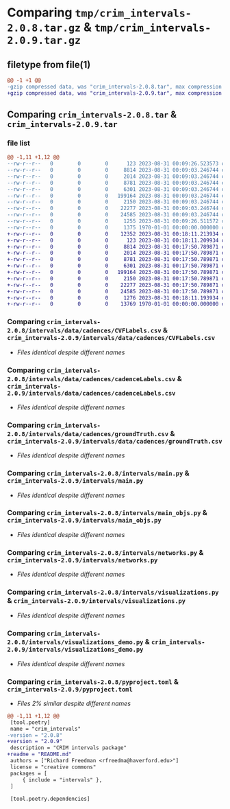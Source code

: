 # Comparing `tmp/crim_intervals-2.0.8.tar.gz` & `tmp/crim_intervals-2.0.9.tar.gz`

## filetype from file(1)

```diff
@@ -1 +1 @@
-gzip compressed data, was "crim_intervals-2.0.8.tar", max compression
+gzip compressed data, was "crim_intervals-2.0.9.tar", max compression
```

## Comparing `crim_intervals-2.0.8.tar` & `crim_intervals-2.0.9.tar`

### file list

```diff
@@ -1,11 +1,12 @@
--rw-r--r--   0        0        0      123 2023-08-31 00:09:26.523573 crim_intervals-2.0.8/intervals/__init__.py
--rw-r--r--   0        0        0     8814 2023-08-31 00:09:03.246744 crim_intervals-2.0.8/intervals/data/cadences/CVFLabels.csv
--rw-r--r--   0        0        0     2014 2023-08-31 00:09:03.246744 crim_intervals-2.0.8/intervals/data/cadences/cadenceLabels.csv
--rw-r--r--   0        0        0     8781 2023-08-31 00:09:03.246744 crim_intervals-2.0.8/intervals/data/cadences/groundTruth.csv
--rw-r--r--   0        0        0     6301 2023-08-31 00:09:03.246744 crim_intervals-2.0.8/intervals/main.py
--rw-r--r--   0        0        0   199164 2023-08-31 00:09:03.246744 crim_intervals-2.0.8/intervals/main_objs.py
--rw-r--r--   0        0        0     2150 2023-08-31 00:09:03.246744 crim_intervals-2.0.8/intervals/networks.py
--rw-r--r--   0        0        0    22277 2023-08-31 00:09:03.246744 crim_intervals-2.0.8/intervals/visualizations.py
--rw-r--r--   0        0        0    24585 2023-08-31 00:09:03.246744 crim_intervals-2.0.8/intervals/visualizations_demo.py
--rw-r--r--   0        0        0     1255 2023-08-31 00:09:26.511572 crim_intervals-2.0.8/pyproject.toml
--rw-r--r--   0        0        0     1375 1970-01-01 00:00:00.000000 crim_intervals-2.0.8/PKG-INFO
+-rw-r--r--   0        0        0    12352 2023-08-31 00:18:11.213934 crim_intervals-2.0.9/README.md
+-rw-r--r--   0        0        0      123 2023-08-31 00:18:11.209934 crim_intervals-2.0.9/intervals/__init__.py
+-rw-r--r--   0        0        0     8814 2023-08-31 00:17:50.789871 crim_intervals-2.0.9/intervals/data/cadences/CVFLabels.csv
+-rw-r--r--   0        0        0     2014 2023-08-31 00:17:50.789871 crim_intervals-2.0.9/intervals/data/cadences/cadenceLabels.csv
+-rw-r--r--   0        0        0     8781 2023-08-31 00:17:50.789871 crim_intervals-2.0.9/intervals/data/cadences/groundTruth.csv
+-rw-r--r--   0        0        0     6301 2023-08-31 00:17:50.789871 crim_intervals-2.0.9/intervals/main.py
+-rw-r--r--   0        0        0   199164 2023-08-31 00:17:50.789871 crim_intervals-2.0.9/intervals/main_objs.py
+-rw-r--r--   0        0        0     2150 2023-08-31 00:17:50.789871 crim_intervals-2.0.9/intervals/networks.py
+-rw-r--r--   0        0        0    22277 2023-08-31 00:17:50.789871 crim_intervals-2.0.9/intervals/visualizations.py
+-rw-r--r--   0        0        0    24585 2023-08-31 00:17:50.789871 crim_intervals-2.0.9/intervals/visualizations_demo.py
+-rw-r--r--   0        0        0     1276 2023-08-31 00:18:11.193934 crim_intervals-2.0.9/pyproject.toml
+-rw-r--r--   0        0        0    13769 1970-01-01 00:00:00.000000 crim_intervals-2.0.9/PKG-INFO
```

### Comparing `crim_intervals-2.0.8/intervals/data/cadences/CVFLabels.csv` & `crim_intervals-2.0.9/intervals/data/cadences/CVFLabels.csv`

 * *Files identical despite different names*

### Comparing `crim_intervals-2.0.8/intervals/data/cadences/cadenceLabels.csv` & `crim_intervals-2.0.9/intervals/data/cadences/cadenceLabels.csv`

 * *Files identical despite different names*

### Comparing `crim_intervals-2.0.8/intervals/data/cadences/groundTruth.csv` & `crim_intervals-2.0.9/intervals/data/cadences/groundTruth.csv`

 * *Files identical despite different names*

### Comparing `crim_intervals-2.0.8/intervals/main.py` & `crim_intervals-2.0.9/intervals/main.py`

 * *Files identical despite different names*

### Comparing `crim_intervals-2.0.8/intervals/main_objs.py` & `crim_intervals-2.0.9/intervals/main_objs.py`

 * *Files identical despite different names*

### Comparing `crim_intervals-2.0.8/intervals/networks.py` & `crim_intervals-2.0.9/intervals/networks.py`

 * *Files identical despite different names*

### Comparing `crim_intervals-2.0.8/intervals/visualizations.py` & `crim_intervals-2.0.9/intervals/visualizations.py`

 * *Files identical despite different names*

### Comparing `crim_intervals-2.0.8/intervals/visualizations_demo.py` & `crim_intervals-2.0.9/intervals/visualizations_demo.py`

 * *Files identical despite different names*

### Comparing `crim_intervals-2.0.8/pyproject.toml` & `crim_intervals-2.0.9/pyproject.toml`

 * *Files 2% similar despite different names*

```diff
@@ -1,11 +1,12 @@
 [tool.poetry]
 name = "crim_intervals"
-version = "2.0.8"
+version = "2.0.9"
 description = "CRIM intervals package"
+readme = "README.md"
 authors = ["Richard Freedman <rfreedma@haverford.edu>"]
 license = "creative commons"
 packages = [
     { include = "intervals" },
 ]
 
 [tool.poetry.dependencies]
```

